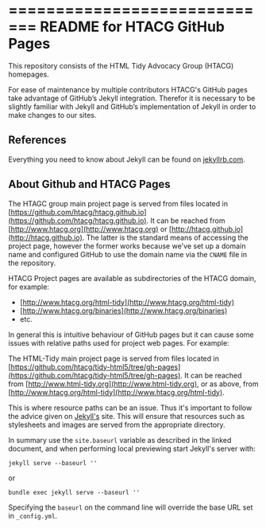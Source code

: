 =============================
README for HTACG GitHub Pages
=============================

This repository consists of the HTML Tidy Advocacy Group (HTACG) homepages.

For ease of maintenance by multiple contributors HTACG's GitHub pages take advantage of
GitHub’s Jekyll integration. Therefor it is necessary to be slightly familiar with Jekyll
and GitHub’s implementation of Jekyll in order to make changes to our sites.


References
----------

Everything you need to know about Jekyll can be found on
[jekyllrb.com](http://jekyllrb.com).


About Github and HTACG Pages
----------------------------

The HTAGC group main project page is served from files located in
[https://github.com/htacg/htacg.github.io](https://github.com/htacg/htacg.github.io). It
can be reached from [http://www.htacg.org](http://www.htacg.org) or 
[http://htacg.github.io](http://htacg.github.io). The latter is the standard means of
accessing the project page, however the former works because we've set up a domain name
and configured GitHub to use the domain name via the `CNAME` file in the repository.

HTACG Project pages are available as subdirectories of the HTACG domain, for example:

- [http://www.htacg.org/html-tidy](http://www.htacg.org/html-tidy)
- [http://www.htacg.org/binaries](http://www.htacg.org/binaries)
- etc.

In general this is intuitive behaviour of GitHub pages but it can cause some issues with
relative paths used for project web pages. For example:

The HTML-Tidy main project page is served from files located in
[https://github.com/htacg/tidy-html5/tree/gh-pages](https://github.com/htacg/tidy-html5/tree/gh-pages).
It can be reached from [http://www.html-tidy.org](http://www.html-tidy.org), or as above,
from [http://www.htacg.org/html-tidy](http://www.htacg.org/html-tidy).

This is where resource paths can be an issue. Thus it's important to follow the advice
given on [Jekyll's](http://jekyllrb.com/docs/github-pages/#project-page-url-structure)
site. This will ensure that resources such as stylesheets and images are served from the
appropriate directory.

In summary use the `site.baseurl` variable as described in the linked document, and when
performing local previewing start Jekyll's server with:

~~~
jekyll serve --baseurl ''
~~~

or

~~~
bundle exec jekyll serve --baseurl ''
~~~

Specifying the `baseurl` on the command line will override the base URL set in
`_config.yml`.


